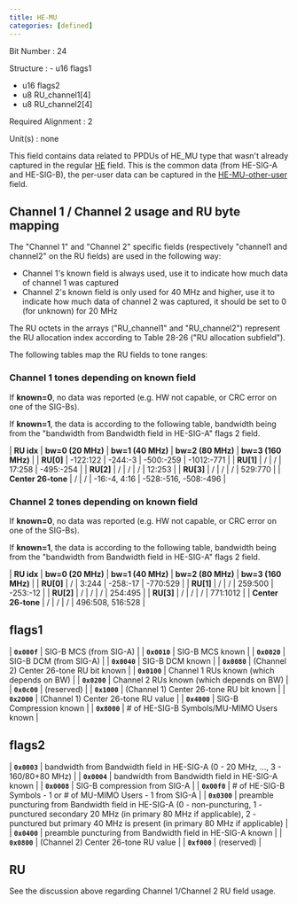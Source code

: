 ```yaml
---
title: HE-MU
categories: [defined]
---
```

Bit Number
: 24

Structure
: - u16 flags1
  - u16 flags2
  - u8 RU_channel1[4]
  - u8 RU_channel2[4]

Required Alignment
: 2

Unit(s)
: none

This field contains data related to PPDUs of HE_MU type that wasn't
already captured in the regular [HE](HE) field. This is the common
data (from HE-SIG-A and HE-SIG-B), the per-user data can be captured
in the [HE-MU-other-user](HE-MU-other-user) field.

## Channel 1 / Channel 2 usage and RU byte mapping

The "Channel 1" and "Channel 2" specific fields (respectively "channel1
and channel2" on the RU fields) are used in the following way:

 * Channel 1's known field is always used, use it to indicate how much
   data of channel 1 was captured
 * Channel 2's known field is only used for 40 MHz and higher, use it to
   indicate how much data of channel 2 was captured, it should be set to
   0 (for unknown) for 20 MHz

The RU octets in the arrays ("RU_channel1" and "RU_channel2") represent
the RU allocation index according to Table 28-26 ("RU allocation subfield").

The following tables map the RU fields to tone ranges:

### Channel 1 tones depending on known field

If **known=0**, no data was reported (e.g. HW not capable, or CRC error on one of the SIG-Bs).

If **known=1**, the data is according to the following table, bandwidth
being from the "bandwidth from Bandwidth field in HE-SIG-A" flags 2 field.

| **RU idx** | **bw=0 (20 MHz)** | **bw=1 (40 MHz)** | **bw=2 (80 MHz)** | **bw=3 (160 MHz)** |
| **RU[0]** | -122:122 | -244:-3 | -500:-259 | -1012:-771 |
| **RU[1]** | / | / | 17:258 | -495:-254 |
| **RU[2]** | / | / | / | 12:253 |
| **RU[3]** | / | / | / | 529:770 |
| **Center 26-tone** | / | / | -16:-4, 4:16 | -528:-516, -508:-496 |

### Channel 2 tones depending on known field

If **known=0**, no data was reported (e.g. HW not capable, or CRC error on one of the SIG-Bs).

If **known=1**, the data is according to the following table, bandwidth
being from the "bandwidth from Bandwidth field in HE-SIG-A" flags 2 field.

| **RU idx** | **bw=0 (20 MHz)** | **bw=1 (40 MHz)** | **bw=2 (80 MHz)** | **bw=3 (160 MHz)** |
| **RU[0]** | / | 3:244 | -258:-17 | -770:529 |
| **RU[1]** | / | / | 259:500 | -253:-12 |
| **RU[2]** | / | / | / | 254:495 |
| **RU[3]** | / | / | / | 771:1012 |
| **Center 26-tone** | / | / | / | 496:508, 516:528 |

## flags1

| **`0x000f`** | SIG-B MCS (from SIG-A) |
| **`0x0010`** | SIG-B MCS known |
| **`0x0020`** | SIG-B DCM (from SIG-A) |
| **`0x0040`** | SIG-B DCM known |
| **`0x0080`** | (Channel 2) Center 26-tone RU bit known |
| **`0x0100`** | Channel 1 RUs known (which depends on BW) |
| **`0x0200`** | Channel 2 RUs known (which depends on BW) |
| **`0x0c00`** | (reserved) |
| **`0x1000`** | (Channel 1) Center 26-tone RU bit known |
| **`0x2000`** | (Channel 1) Center 26-tone RU value |
| **`0x4000`** | SIG-B Compression known |
| **`0x8000`** | # of HE-SIG-B Symbols/MU-MIMO Users known |

## flags2

| **`0x0003`** | bandwidth from Bandwidth field in HE-SIG-A (0 - 20 MHz, ..., 3 - 160/80+80 MHz) |
| **`0x0004`** | bandwidth from Bandwidth field in HE-SIG-A known |
| **`0x0008`** | SIG-B compression from SIG-A |
| **`0x00f0`** | # of HE-SIG-B Symbols - 1 or # of MU-MIMO Users - 1 from SIG-A |
| **`0x0300`** | preamble puncturing from Bandwidth field in HE-SIG-A (0 - non-puncturing, 1 - punctured secondary 20 MHz (in primary 80 MHz if applicable), 2 - punctured but primary 40 MHz is present (in primary 80 MHz if applicable) |
| **`0x0400`** | preamble puncturing from Bandwidth field in HE-SIG-A known |
| **`0x0800`** | (Channel 2) Center 26-tone RU value |
| **`0xf000`** | (reserved) |

## RU

See the discussion above regarding Channel 1/Channel 2 RU field usage.
